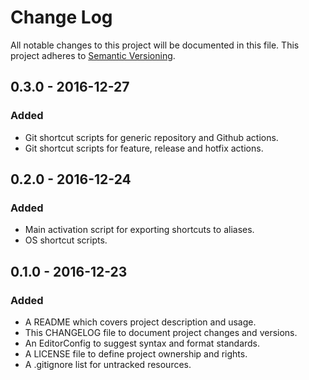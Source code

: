 # Change Log

All notable changes to this project will be documented in this file. This
project adheres to [Semantic Versioning](http://semver.org).

## 0.3.0 - 2016-12-27

### Added

  - Git shortcut scripts for generic repository and Github actions.
  - Git shortcut scripts for feature, release and hotfix actions.

## 0.2.0 - 2016-12-24

### Added

  - Main activation script for exporting shortcuts to aliases.
  - OS shortcut scripts.

## 0.1.0 - 2016-12-23

### Added

  - A README which covers project description and usage.
  - This CHANGELOG file to document project changes and versions.
  - An EditorConfig to suggest syntax and format standards.
  - A LICENSE file to define project ownership and rights.
  - A .gitignore list for untracked resources.
